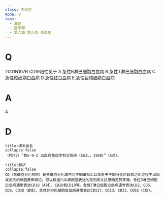 ```yaml
---
class: 内科学
mode: B
tags:
  - 真题
  - 医考帮
  - 第六篇-第九章-白血病
---
```


# Q
2001N107B CD19阳性见于
A.急性B淋巴细胞白血病
B.急性T淋巴细胞白血病
C.急性粒细胞白血病
D.急性红白血病
E.急性巨核细胞白血病

# A
A
# D
```ad-note
title:课本出处
collapse:false
（P572）“表6-9-2 白血病免疫学积分系统（EGIL，1998）”（A对）。
```

```ad-summary
title:解析
collapse:false
CD（白细胞分化抗原）是白细胞分化成熟为不同谱系后以及处于不同分化阶段和活化过程中出现或消失的细胞表面标记，可以根据白血病细胞表达的系列相关抗原确定其来源。急性B淋巴细胞白血病通常表达CD19（A对）、CD20和CD10等。急性T淋巴细胞白血病通常表达CD2、CD5、CD8、CD10（B错）。急性非淋巴细胞白血病通常表达CD117、CD13、CD33、CD65（C错）。
```

